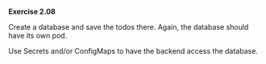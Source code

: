 **Exercise 2.08**

 Create a database and save the todos there. Again, the database should have its own pod.

Use Secrets and/or ConfigMaps to have the backend access the database.